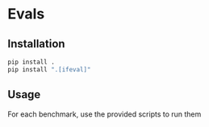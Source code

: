 # Evals

## Installation

```bash
pip install .
pip install ".[ifeval]"
```

## Usage

For each benchmark, use the provided scripts to run them
